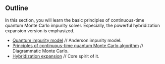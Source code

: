 ## Outline

In this section, you will learn the basic principles of continuous-time quantum Monte Carlo impurity solver. Especially, the powerful hybridization expansion version is emphasized.

* [Quantum impurity model](qim.md) // Anderson impurity model.
* [Principles of continuous-time quantum Monte Carlo algorithm](ct.md) // Diagrammatic Monte Carlo.
* [Hybridization expansion](hyb.md) // Core spirit of it.